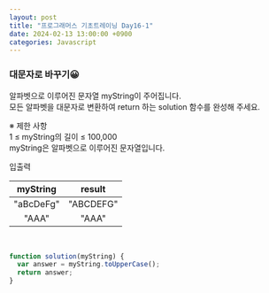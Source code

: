 ```yaml
---
layout: post
title: "프로그래머스 기초트레이닝 Day16-1"
date: 2024-02-13 13:00:00 +0900
categories: Javascript
---
```


### 대문자로 바꾸기😀

알파벳으로 이루어진 문자열 myString이 주어집니다.<br> 모든 알파벳을 대문자로 변환하여 return 하는 solution 함수를 완성해 주세요.<br>

※ 제한 사항<br>
1 ≤ myString의 길이 ≤ 100,000<br>
myString은 알파벳으로 이루어진 문자열입니다.<br>

입출력 <br>

| myString  |  result   |
| :-------: | :-------: |
| "aBcDeFg" | "ABCDEFG" |
|   "AAA"   |   "AAA"   |

<br>

```javascript
function solution(myString) {
  var answer = myString.toUpperCase();
  return answer;
}
```
